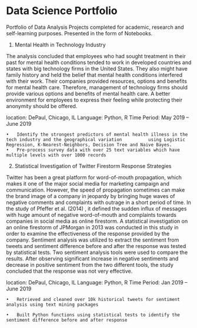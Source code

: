 # Data Science Portfolio
Portfolio of Data Analysis Projects completed for academic, research and self-learning purposes. Presented in the form of Notebooks.

1. 	Mental Health in Technology Industry

The analysis concluded that employees who had sought treatment in their past for mental health conditions tended to work in developed countries and states with big technology firms in the United States. They also might have family history and held the belief that mental health conditions interfered with their work. Their companies provided resources, options and benefits for mental health care. Therefore, management of technology firms should provide various options and benefits of mental health care. A better environment for employees to express their feeling while protecting their anonymity should be offered. 

location: DePaul, Chicago, IL
Language: Python, R                                                                                                           Time Period: May 2019 – June 2019
	
	•	Identify the strongest predictors of mental health illness in the tech industry and the geographical variation 			using Logistic Regression, K-Nearest-Neighbors, Decision Tree and Naive Bayes. 
	•	Pre-process survey data with over 25 text variables which have multiple levels with over 1000 records


2. Statistical Investigation of Twitter Firestorm Response Strategies  

Twitter has been a great platform for word-of-mouth propagation, which makes it one of the major social media for marketing campaign and communication. However, the speed of propagation sometimes can make the brand image of a company in jeopardy by bringing huge waves of negative comments and complaints with outrage in a short period of time. In the study of Pfeffer et al. (2014) , it defined the sudden influx of messages with huge amount of negative word-of-mouth and complaints towards companies in social media as online firestorm. A statistical investigation on an online firestorm of JPMorgan in 2013 was conducted in this study in order to examine the effectiveness of the response provided by the company.  Sentiment analysis was utilized to extract the sentiment from tweets and sentiment difference before and after the response was tested by statistical tests. Two sentiment analysis tools were used to compare the results. After observing significant increase in negative sentiments and decrease in positive sentiment from the two different tools, the study concluded that the response was not very effective.
	
location: DePaul, Chicago, IL
Language: Python, R                                                                                                           Time Period: Jan 2019 – June 2019

	•	Retrieved and cleaned over 10k historical tweets for sentiment analysis using text mining packages

	•	Built Python functions using statistical tests to identify the sentiment difference before and after response

